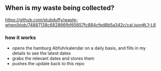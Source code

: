 ## When is my waste being collected?
  https://github.com/stubduffy/waste-when/blob/74887138c682866fbf65657fc884cfed8b5a342c/cal.json#L1-L6
  
  ### how it works
  - opens the hamburg Abfuhrkalendar on a daily basis, and fills in my details to see the latest dates
  - grabs the relevant dates and stores them
  - pushes the update back to this repo
  
